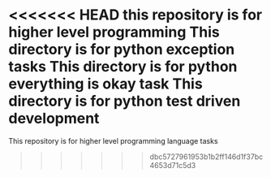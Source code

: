 <<<<<<< HEAD
this repository is for higher level programming
This directory is for python exception tasks
This directory is for python everything is okay task
This directory is for python test driven development
=======
This repository is for higher level programming language tasks
>>>>>>> dbc5727961953b1b2ff146d1f37bc4653d71c5d3
